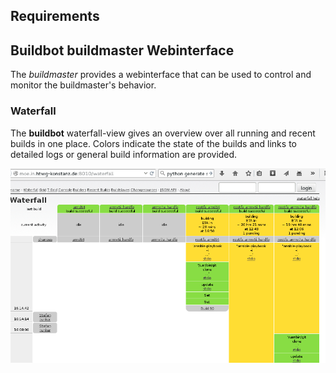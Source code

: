 ## Requirements

## Buildbot buildmaster Webinterface
The *buildmaster* provides a webinterface that can be used to control and
monitor the buildmaster's behavior.

### Waterfall
The **buildbot** waterfall-view gives an overview over all running and recent
builds in one place. Colors indicate the state of the builds and links to
detailed logs or general build information are provided.

![Buildbot waterfall example - two buildjobs running](usage/common/img/buildmaster_waterfall_rootfs-builds.png)
